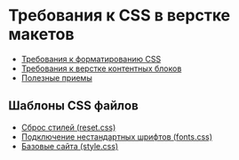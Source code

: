 Требования к CSS в верстке макетов
==============

+ [Требования к форматированию CSS](codestyle.md)
+ [Требования к верстке контентных блоков](text-block.md)
+ [Полезные приемы](hints.md)

## Шаблоны CSS файлов

+ [Сброс стилей (reset.css)](css/reset.css)
+ [Подключение нестандартных шрифтов (fonts.css)](css/fonts.css)
+ [Базовые сайта (style.css)](css/style.css)
